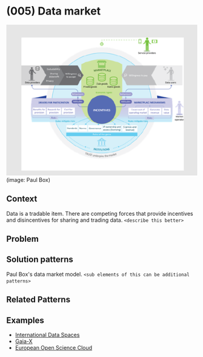 # (005) Data market

![](images/image001.png)
(image: Paul Box)
## Context
Data is a tradable item.  There are competing forces that provide incentives and disincentives for sharing and trading data.
`<describe this better>`

## Problem

## Solution patterns
Paul Box's data market model. `<sub elements of this can be additional patterns>`

## Related Patterns

## Examples

- [International Data Spaces](https://internationaldataspaces.org/)
- [Gaia-X](https://gaia-x.eu/)
- [European Open Science Cloud](https://research-and-innovation.ec.europa.eu/strategy/strategy-2020-2024/our-digital-future/open-science/european-open-science-cloud-eosc_en) 

